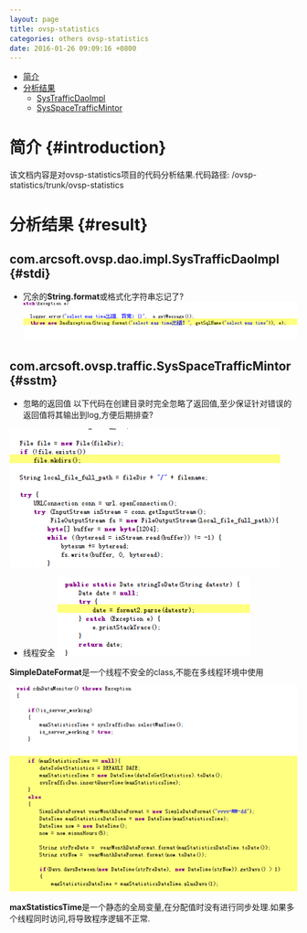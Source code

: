 ```yaml
---
layout: page
title: ovsp-statistics
categories: others ovsp-statistics
date: 2016-01-26 09:09:16 +0800
---
```


- [简介](#introduction)
- [分析结果](#result)
  - [SysTrafficDaoImpl](#stdi)
  - [SysSpaceTrafficMintor](#sstm)  

# 简介 {#introduction}
该文档内容是对ovsp-statistics项目的代码分析结果.代码路径: /ovsp-statistics/trunk/ovsp-statistics

# 分析结果 {#result}

## com.arcsoft.ovsp.dao.impl.SysTrafficDaoImpl {#stdi}
- 冗余的**String.format**或格式化字符串忘记了?
![stdi](/images/ovsp-statistics/stdi-1.png)

## com.arcsoft.ovsp.traffic.SysSpaceTrafficMintor {#sstm}

- 忽略的返回值
以下代码在创建目录时完全忽略了返回值,至少保证针对错误的返回值将其输出到log,方便后期排查?

![sstm-1](/images/ovsp-statistics/sstm-1.png)

- 线程安全
![sstm-2](/images/ovsp-statistics/sstm-2.png)

**SimpleDateFormat**是一个线程不安全的class,不能在多线程环境中使用

![sstm-3](/images/ovsp-statistics/sstm-3.png)

**maxStatisticsTime**是一个静态的全局变量,在分配值时没有进行同步处理.如果多个线程同时访问,将导致程序逻辑不正常.